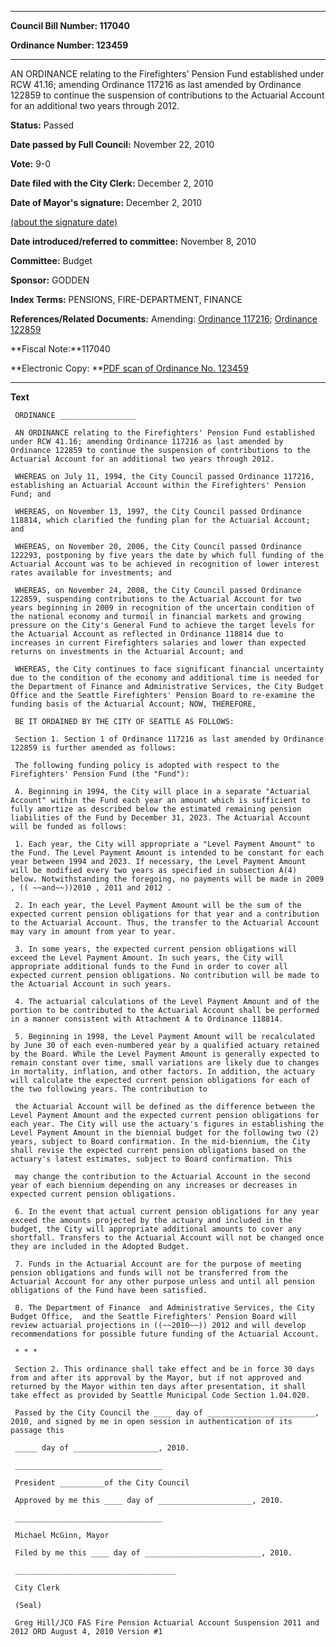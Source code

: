 

********

**Council Bill Number: 117040**
   
**Ordinance Number: 123459**
********

 AN ORDINANCE relating to the Firefighters' Pension Fund established under RCW 41.16; amending Ordinance 117216 as last amended by Ordinance 122859 to continue the suspension of contributions to the Actuarial Account for an additional two years through 2012.

**Status:** Passed
   
**Date passed by Full Council:** November 22, 2010
   
**Vote:** 9-0
   
**Date filed with the City Clerk:** December 2, 2010
   
**Date of Mayor's signature:** December 2, 2010
   
[(about the signature date)](/~public/approvaldate.htm)
   
   
   
**Date introduced/referred to committee:** November 8, 2010
   
**Committee:** Budget
   
**Sponsor:** GODDEN
   
   
**Index Terms:** PENSIONS, FIRE-DEPARTMENT, FINANCE

**References/Related Documents:** Amending: [ Ordinance 117216](http://clerk.seattle.gov/~scripts/nph-brs.exe?s1=&s3=&s4=117216&s2=&s5=&Sect4=AND&l=20&Sect2=THESON&Sect3=PLURON&Sect5=CBORY&Sect6=HITOFF&d=ORDF&p=1&u=%2F%7Epublic%2Fcbory.htm&r=0&f=S ); [ Ordinance 122859](http://clerk.seattle.gov/~scripts/nph-brs.exe?s1=&s3=&s4=122859&s2=&s5=&Sect4=AND&l=20&Sect2=THESON&Sect3=PLURON&Sect5=CBORY&Sect6=HITOFF&d=ORDF&p=1&u=%2F%7Epublic%2Fcbory.htm&r=0&f=S )

**Fiscal Note:**117040

**Electronic Copy: **[PDF scan of Ordinance No. 123459](/~archives/Ordinances/Ord_123459.pdf)

********

**Text**
   
```
 ORDINANCE _________________

 AN ORDINANCE relating to the Firefighters' Pension Fund established under RCW 41.16; amending Ordinance 117216 as last amended by Ordinance 122859 to continue the suspension of contributions to the Actuarial Account for an additional two years through 2012.

 WHEREAS on July 11, 1994, the City Council passed Ordinance 117216, establishing an Actuarial Account within the Firefighters' Pension Fund; and

 WHEREAS, on November 13, 1997, the City Council passed Ordinance 118814, which clarified the funding plan for the Actuarial Account; and

 WHEREAS, on November 20, 2006, the City Council passed Ordinance 122293, postponing by five years the date by which full funding of the Actuarial Account was to be achieved in recognition of lower interest rates available for investments; and

 WHEREAS, on November 24, 2008, the City Council passed Ordinance 122859, suspending contributions to the Actuarial Account for two years beginning in 2009 in recognition of the uncertain condition of the national economy and turmoil in financial markets and growing pressure on the City's General Fund to achieve the target levels for the Actuarial Account as reflected in Ordinance 118814 due to increases in current Firefighters salaries and lower than expected returns on investments in the Actuarial Account; and

 WHEREAS, the City continues to face significant financial uncertainty due to the condition of the economy and additional time is needed for the Department of Finance and Administrative Services, the City Budget Office and the Seattle Firefighters' Pension Board to re-examine the funding basis of the Actuarial Account; NOW, THEREFORE,

 BE IT ORDAINED BY THE CITY OF SEATTLE AS FOLLOWS:

 Section 1. Section 1 of Ordinance 117216 as last amended by Ordinance 122859 is further amended as follows:

 The following funding policy is adopted with respect to the Firefighters' Pension Fund (the "Fund"):

 A. Beginning in 1994, the City will place in a separate "Actuarial Account" within the Fund each year an amount which is sufficient to fully amortize as described below the estimated remaining pension liabilities of the Fund by December 31, 2023. The Actuarial Account will be funded as follows:

 1. Each year, the City will appropriate a "Level Payment Amount" to the Fund. The Level Payment Amount is intended to be constant for each year between 1994 and 2023. If necessary, the Level Payment Amount will be modified every two years as specified in subsection A(4) below. Notwithstanding the foregoing, no payments will be made in 2009 , (( ~~and~~))2010 , 2011 and 2012 .

 2. In each year, the Level Payment Amount will be the sum of the expected current pension obligations for that year and a contribution to the Actuarial Account. Thus, the transfer to the Actuarial Account may vary in amount from year to year.

 3. In some years, the expected current pension obligations will exceed the Level Payment Amount. In such years, the City will appropriate additional funds to the Fund in order to cover all expected current pension obligations. No contribution will be made to the Actuarial Account in such years.

 4. The actuarial calculations of the Level Payment Amount and of the portion to be contributed to the Actuarial Account shall be performed in a manner consistent with Attachment A to Ordinance 118814.

 5. Beginning in 1998, the Level Payment Amount will be recalculated by June 30 of each even-numbered year by a qualified actuary retained by the Board. While the Level Payment Amount is generally expected to remain constant over time, small variations are likely due to changes in mortality, inflation, and other factors. In addition, the actuary will calculate the expected current pension obligations for each of the two following years. The contribution to

 the Actuarial Account will be defined as the difference between the Level Payment Amount and the expected current pension obligations for each year. The City will use the actuary's figures in establishing the Level Payment Amount in the biennial budget for the following two (2) years, subject to Board confirmation. In the mid-biennium, the City shall revise the expected current pension obligations based on the actuary's latest estimates, subject to Board confirmation. This

 may change the contribution to the Actuarial Account in the second year of each biennium depending on any increases or decreases in expected current pension obligations.

 6. In the event that actual current pension obligations for any year exceed the amounts projected by the actuary and included in the budget, the City will appropriate additional amounts to cover any shortfall. Transfers to the Actuarial Account will not be changed once they are included in the Adopted Budget.

 7. Funds in the Actuarial Account are for the purpose of meeting pension obligations and funds will not be transferred from the Actuarial Account for any other purpose unless and until all pension obligations of the Fund have been satisfied.

 8. The Department of Finance  and Administrative Services, the City Budget Office,  and the Seattle Firefighters' Pension Board will review actuarial projections in ((~~2010~~)) 2012 and will develop recommendations for possible future funding of the Actuarial Account.

 * * *

 Section 2. This ordinance shall take effect and be in force 30 days from and after its approval by the Mayor, but if not approved and returned by the Mayor within ten days after presentation, it shall take effect as provided by Seattle Municipal Code Section 1.04.020.

 Passed by the City Council the ____ day of ________________________, 2010, and signed by me in open session in authentication of its passage this

 _____ day of ___________________, 2010.

 _________________________________

 President __________of the City Council

 Approved by me this ____ day of _____________________, 2010.

 _________________________________

 Michael McGinn, Mayor

 Filed by me this ____ day of __________________________, 2010.

 ____________________________________

 City Clerk

 (Seal)

 Greg Hill/JCO FAS Fire Pension Actuarial Account Suspension 2011 and 2012 ORD August 4, 2010 Version #1

```

